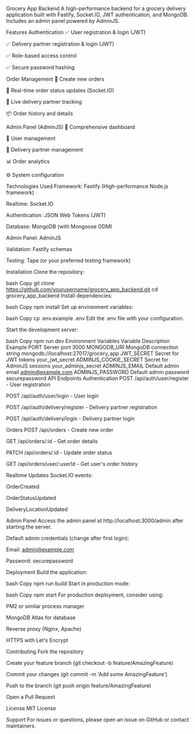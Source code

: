 Grocery App Backend
A high-performance backend for a grocery delivery application built with Fastify, Socket.IO, JWT authentication, and MongoDB. Includes an admin panel powered by AdminJS.

Features
Authentication
✅ User registration & login (JWT)

✅ Delivery partner registration & login (JWT)

✅ Role-based access control

✅ Secure password hashing

Order Management
🛒 Create new orders

🔄 Real-time order status updates (Socket.IO)

📍 Live delivery partner tracking

📦 Order history and details

Admin Panel (AdminJS)
👔 Comprehensive dashboard

👥 User management

🚚 Delivery partner management

📊 Order analytics

⚙️ System configuration

Technologies Used
Framework: Fastify (High-performance Node.js framework)

Realtime: Socket.IO

Authentication: JSON Web Tokens (JWT)

Database: MongoDB (with Mongoose ODM)

Admin Panel: AdminJS

Validation: Fastify schemas

Testing: Tape (or your preferred testing framework)

Installation
Clone the repository:

bash
Copy
git clone https://github.com/yourusername/grocery_app_backend.git
cd grocery_app_backend
Install dependencies:

bash
Copy
npm install
Set up environment variables:

bash
Copy
cp .env.example .env
Edit the .env file with your configuration.

Start the development server:

bash
Copy
npm run dev
Environment Variables
Variable	Description	Example
PORT	Server port	3000
MONGODB_URI	MongoDB connection string	mongodb://localhost:27017/grocery_app
JWT_SECRET	Secret for JWT tokens	your_jwt_secret
ADMINJS_COOKIE_SECRET	Secret for AdminJS sessions	your_adminjs_secret
ADMINJS_EMAIL	Default admin email	admin@example.com
ADMINJS_PASSWORD	Default admin password	securepassword
API Endpoints
Authentication
POST /api/auth/user/register - User registration

POST /api/auth/user/login - User login

POST /api/auth/delivery/register - Delivery partner registration

POST /api/auth/delivery/login - Delivery partner login

Orders
POST /api/orders - Create new order

GET /api/orders/:id - Get order details

PATCH /api/orders/:id - Update order status

GET /api/orders/user/:userId - Get user's order history

Realtime Updates
Socket.IO events:

OrderCreated

OrderStatusUpdated

DeliveryLocationUpdated

Admin Panel
Access the admin panel at http://localhost:3000/admin after starting the server.

Default admin credentials (change after first login):

Email: admin@example.com

Password: securepassword

Deployment
Build the application:

bash
Copy
npm run build
Start in production mode:

bash
Copy
npm start
For production deployment, consider using:

PM2 or similar process manager

MongoDB Atlas for database

Reverse proxy (Nginx, Apache)

HTTPS with Let's Encrypt

Contributing
Fork the repository

Create your feature branch (git checkout -b feature/AmazingFeature)

Commit your changes (git commit -m 'Add some AmazingFeature')

Push to the branch (git push origin feature/AmazingFeature)

Open a Pull Request

License
MIT License

Support
For issues or questions, please open an issue on GitHub or contact maintainers.

